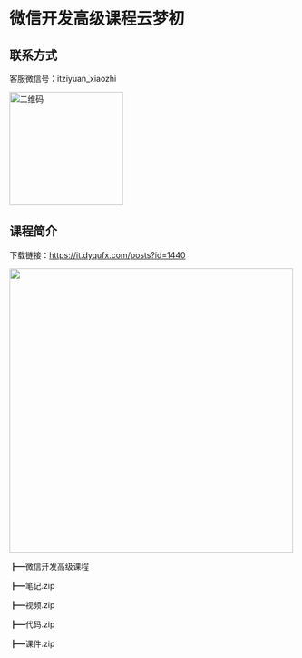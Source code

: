 # 微信开发高级课程云梦初

## 联系方式

客服微信号：itziyuan_xiaozhi

<img src="https://ziyuanyun.oss-cn-guangzhou.aliyuncs.com/common/20240614073449/666b82192834a.jpg" width="200" height="200" alt="二维码">

## 课程简介

下载链接：https://it.dyqufx.com/posts?id=1440

<img src="https://ziyuanyun.oss-cn-guangzhou.aliyuncs.com/yun/20240515153936/664466b8583e1.jpg" width="500" alt="">

  ┣━微信开发高级课程

 ┣━笔记.zip

 ┣━视频.zip

 ┣━代码.zip

 ┣━课件.zip

  
